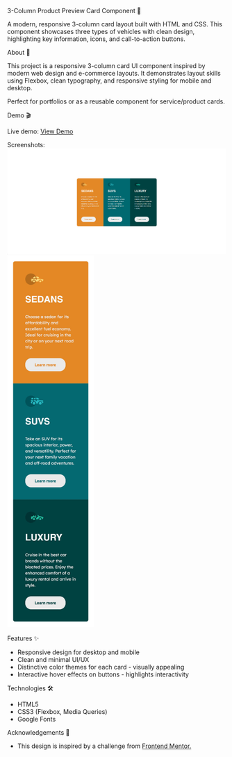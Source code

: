 3-Column Product Preview Card Component 🌸

A modern, responsive 3-column card layout built with HTML and CSS. This component showcases three types of vehicles with clean design, highlighting key information, icons, and call-to-action buttons.

About 📝

This project is a responsive 3-column card UI component inspired by modern web design and e-commerce layouts. It demonstrates layout skills using Flexbox, clean typography, and responsive styling for mobile and desktop.

Perfect for portfolios or as a reusable component for service/product cards.

Demo 🎬

Live demo: 
[View Demo](https://anile7.github.io/3-column-preview-card/)

Screenshots: 
<img src="images/screenshot.png" alt="Desktop Screenshot" width="650">
<img src="images/mobile-screenshot.jpg" alt="Mobile Screenshot" width="200">

Features ✨
- Responsive design for desktop and mobile
- Clean and minimal UI/UX
- Distinctive color themes for each card - visually appealing
- Interactive hover effects on buttons - highlights interactivity

Technologies 🛠️
- HTML5
- CSS3 (Flexbox, Media Queries)
- Google Fonts

Acknowledgements 🙏
- This design is inspired by a challenge from [Frontend Mentor.](https://www.frontendmentor.io/)
